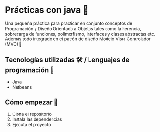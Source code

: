 # Prácticas con java 📓

Una pequeña práctica para practicar en conjunto conceptos de Programación y Diseño Orientado a Objetos tales como la herencia, sobrecarga de funciones, polimorfismo, interfaces y clases abstractas etc. Además todo integrado en el patrón de diseño Modelo Vista Controlador (MVC) 🤔

## Tecnologías utilizadas 🛠️ / Lenguajes de programación 👀

* Java
* Netbeans

## Cómo empezar 🫡

1. Clona el repositorio
2. Instala las dependencias
3. Ejecuta el proyecto
